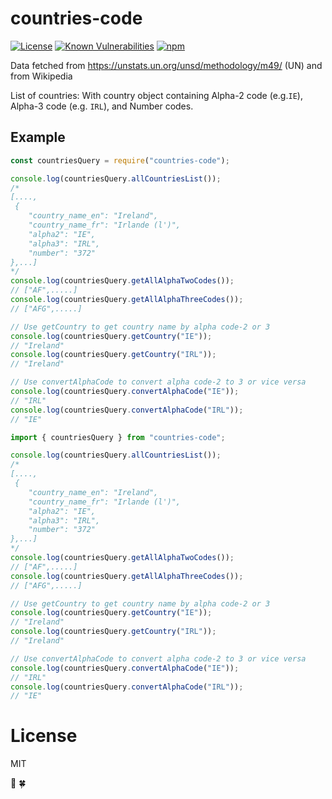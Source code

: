 # countries-code

[![License](https://img.shields.io/badge/license-MIT-green.svg)](https://opensource.org/licenses/MIT)
[![Known Vulnerabilities](https://snyk.io/test/github/nirvana-flame/countries-code/badge.svg?targetFile=package.json)](https://snyk.io/test/github/nirvana-flame/countries-code?targetFile=package.json)
[![npm](https://img.shields.io/badge/npm-1\.0\.9-yellow.svg)](https://www.npmjs.com/package/countries-code)

Data fetched from https://unstats.un.org/unsd/methodology/m49/ (UN)
and from Wikipedia

List of countries:
With country object containing Alpha-2 code (e.g.`IE`), Alpha-3 code (e.g. `IRL`), and Number codes.

## Example

```js
const countriesQuery = require("countries-code");

console.log(countriesQuery.allCountriesList());
/*
[....,
 {
    "country_name_en": "Ireland",
    "country_name_fr": "Irlande (l')",
    "alpha2": "IE",
    "alpha3": "IRL",
    "number": "372"
},...] 
*/
console.log(countriesQuery.getAllAlphaTwoCodes());
// ["AF",.....]
console.log(countriesQuery.getAllAlphaThreeCodes());
// ["AFG",.....]

// Use getCountry to get country name by alpha code-2 or 3
console.log(countriesQuery.getCountry("IE"));
// "Ireland"
console.log(countriesQuery.getCountry("IRL"));
// "Ireland"

// Use convertAlphaCode to convert alpha code-2 to 3 or vice versa
console.log(countriesQuery.convertAlphaCode("IE"));
// "IRL"
console.log(countriesQuery.convertAlphaCode("IRL"));
// "IE"
```

```js
import { countriesQuery } from "countries-code";

console.log(countriesQuery.allCountriesList());
/*
[....,
 {
    "country_name_en": "Ireland",
    "country_name_fr": "Irlande (l')",
    "alpha2": "IE",
    "alpha3": "IRL",
    "number": "372"
},...] 
*/
console.log(countriesQuery.getAllAlphaTwoCodes());
// ["AF",.....]
console.log(countriesQuery.getAllAlphaThreeCodes());
// ["AFG",.....]

// Use getCountry to get country name by alpha code-2 or 3
console.log(countriesQuery.getCountry("IE"));
// "Ireland"
console.log(countriesQuery.getCountry("IRL"));
// "Ireland"

// Use convertAlphaCode to convert alpha code-2 to 3 or vice versa
console.log(countriesQuery.convertAlphaCode("IE"));
// "IRL"
console.log(countriesQuery.convertAlphaCode("IRL"));
// "IE"
```

# License

MIT

:incoming_envelope: :four_leaf_clover:
